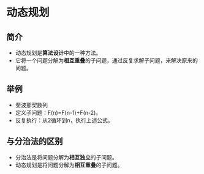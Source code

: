 # 动态规划
## 简介
* 动态规划是**算法设计**中的一种方法。
* 它将一个问题分解为**相互重叠**的子问题，通过反复求解子问题，来解决原来的问题。
## 举例
* 斐波那契数列
* 定义子问题：F(n)=F(n-1)+F(n-2)。
* 反复执行：从2循环到n，执行上述公式。
## 与分治法的区别
* 分治法是将问题分解为**相互独立**的子问题。
* 动态规划是将问题分解为**相互重叠**的子问题。